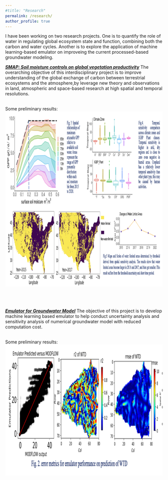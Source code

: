 ```yaml
---
#title: "Research"
permalink: /research/
author_profile: true
---
```

I have been working on two research projects. One is to quantify the role of water in regulating global ecosystem state and function, combining both the carbon and water cycles. Another is to explore the application of machine learning-based emulator on improveing the current processed-based groundwater modeling.

<a id="recent" style="color:314482"><strong><em><u>SMAP: Soil moisture controls on global vegetation productivity</u></em></strong></a>
The overarching objective of this interdisciplinary project is to improve understanding of the global exchange of carbon between
			terrestrial ecosystems and the atmosphere,by leverage new theory and observations in land, atmospheric and space-based research
			at high spatial and temporal resolutions.

<br>
Some preliminary results:
<div class="col-sm-6">
			<div class="image-middle"><img class="imageStyle" alt="proxima" src="/assets/images/smap2.png" width="1241" height="559" />                       </div>

<br /><br /><br />
<a id="recent" style="color:314482"><strong><em><u>Emulator for Groundwater Model</u></em></strong></a>
The objective of this project is to develop machine learning based emulator to help conduct uncertainty analysis and sensitivity analysis of 
	numerical groundwater model with reduced computation cost.

<br>
Some preliminary results:
<div class="col-sm-6">
			<div class="image-middle"><img class="imageStyle" alt="proxima" src="/assets/images/gw2.png" width="1160" height="418" />                       </div>
